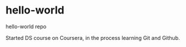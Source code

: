 # hello-world
hello-world repo

Started DS course on Coursera, in the process learning Git and Github.
